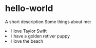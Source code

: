 # hello-world
A short description
Some things about me: <br>
<li>I love Taylor Swift</li>
<li>I have a golden retiver puppy</li>
<li>I love the beach</li>
